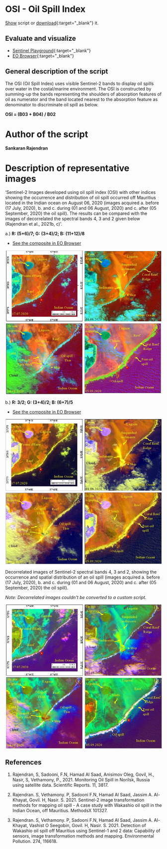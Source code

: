 # OSI - Oil Spill Index

<a href="#" id='togglescript'>Show</a> script or [download](script.js){:target="_blank"} it.
<div id='script_view' style="display:none">
{% highlight javascript %}
{% include_relative script.js %}
{% endhighlight %}
</div>

## Evaluate and visualize
 - [Sentinel Playground](https://apps.sentinel-hub.com/sentinel-playground/?source=S2L2A&lat=-20.43437229834543&lng=57.740750312805176&zoom=14&preset=CUSTOM&layers=B01,B02,B03&maxcc=21&gain=1.0&gamma=1.7&time=2020-02-01%7C2020-08-06&atmFilter=&showDates=false&evalscript=Ly8gT2lsIFNwaWxsIEluZGV4IGluIGdyYXlzY2FsZQpsZXQgT1NJID0gKEIwMyArIEIwNCkgLyBCMDI7CnJldHVybiBbT1NJLzNdCgovLyBSR0IgdmlzdWFsaXphdGlvbiBhKQovKgpsZXQgUiA9IChCMDUrQjA2KS9CMDcKbGV0IEcgPSAoQjAzK0IwNCkvQjAyCmxldCBCID0gKEIxMStCMTIpL0IwOApyZXR1cm4gW1IvMywgRy8zLCBCLzNdCiovCgovLyBSR0IgdmlzdWFsaXphdGlvbiBiKQovKgpsZXQgUiA9IChCMDMvQjAyKQpsZXQgRyA9IChCMDMrQjA0KS9CMDIKbGV0IEIgPSAoQjA2K0IwNykvQjA1CnJldHVybiBbUi8zLCBHLzMsIEIvM10KKi8%3D){:target="_blank"}    
 - [EO Browser](https://sentinelshare.page.link/EpXM){:target="_blank"} 

## General description of the script

The OSI (Oil Spill Index) uses visible Sentinel-2 bands to display oil spills over water in the costal/marine environment. The OSI is constructed by summing-up the bands representing the shoulders of absorption features of oil as numerator and the band located nearest to the absorption feature as denominator to discriminate oil spill as below.

**OSI = (B03 + B04) / B02**

# Author of the script

**Sankaran Rajendran**

# Description of representative images

‘Sentinel-2 Images developed using oil spill index (OSI) with other indices showing the occurrence and distribution of oil spill occurred off Mauritius located in the Indian ocean on August 06, 2020 (images acquired a. before (17 July, 2020), b. and c. during (01 and 06 August, 2020) and c. after (05 September, 2020) the oil spill). The results can be compared with the images of decorrelated the spectral bands 4, 3 and 2 given below (Rajendran et al., 2021b, c)’.

a.) **R: (5+6)/7; G: (3+4)/2; B: (11+12)/8** 
- [See the composite in EO Browser](https://sentinelshare.page.link/mvBh)

![Sentinel-2 Image using OSI](images/1.jpg)

b.) **R: 3/2; G: (3+4)/2; B: (6+7)/5**

- [See the composite in EO Browser](https://sentinelshare.page.link/itDT)

![Sentinel-2 Image using OSI](images/2.jpg)

Decorrelated images of Sentinel-2  spectral bands 4, 3 and 2, showing the occurrence and spatial distribution of an oil spill (images acquired a. before (17 July, 2020), b. and c. during (01 and 06 August, 2020) and c. after (05 September, 2020) the oil spill).

_Note: Decorrelated images couldn't be converted to a custom script._

![Sentinel-2 Image using OSI](images/3.jpg)

## References
1.	Rajendran, S, Sadooni, F.N, Hamad Al Saad, Anisimov Oleg, Govil, H., Nasir, S, Vethamony, P., 2021. Monitoring Oil Spill in Norilsk, Russia using satellite data. Scientific Reports. 11, 3817.

2.	Rajendran. S, Vethamony. P, Sadooni F.N, Hamad Al Saad, Jassim A. Al-Khayat, Govil. H, Nasir. S. 2021. Sentinel-2 image transformation methods for mapping oil spill - A case study with Wakashio oil spill in the Indian Ocean, off Mauritius. MethodsX 101327.

3.	Rajendran. S, Vethamony. P, Sadooni F.N, Hamad Al Saad, Jassim A. Al-Khayat, Vashist O Seegobin, Govil. H, Nasir. S. 2021. Detection of Wakashio oil spill off Mauritius using Sentinel-1 and 2 data: Capability of sensors, image transformation methods and mapping. Environmental Pollution. 274, 116618.
